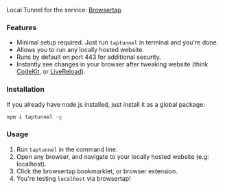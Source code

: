 Local Tunnel for the service: [Browsertap](http://browsertap.com)

### Features

- Minimal setup required. Just run `taptunnel` in terminal and you're done.
- Allows you to run any locally hosted website.
- Runs by default on port 443 for additional security.
- Instantly see changes in your browser after tweaking website (think [CodeKit](http://codekit.com), or [LiveReload](http://livereload.com)).

### Installation

If you already have node.js installed, just install it as a global package:

```bash
npm i taptunnel -g
```

### Usage

1. Run `taptunnel` in the command line.
2. Open any browser, and navigate to your locally hosted website (e.g: localhost).
3. Click the browsertap bookmarklet, or browser extension.
4. You're testing `localhost` via browsertap!
